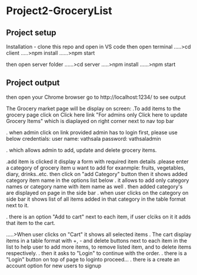 # Project2-GroceryList

## Project setup
Installation - clone this repo and open in VS code then open terminal
.....>cd client
.....>npm install
......>npm start 

then open server folder 
......>cd server
.....>npm install
......>npm start 

## Project output
then open your Chrome browser go to http://localhost:1234/ to see output

The Grocery market page will be display on screen: 
.To add items to the grocery page click on Click here link "For admins only Click here to update Grocery Items" which is diaplayed on right corner next to nav top bar 

. when admin click on link provided
     admin has to login first, please use below credentials:
           user name: vathsala
           password: vathsaladmin

. which allows admin to add, update and delete grocery items.

.add item is clicked it display a form with required item details
.please enter a category of grocery item u want to add for exanmple: fruits, vegetables, diary, drinks..etc. then click on "add Category" button then it shows added category item name in the options list below
. it allows to add only category names or category name with item name as well
. then added category's are displayed on page in the side bar
. when user clicks on the category on side bar it shows list of all items added in that category in the table format next to it.

. there is an option "Add to cart" next to each item, if user clciks on it it adds that item to the cart.

.....>When user clicks on "Cart" it shows all selected items
. The cart display items in a table format with +, - and delete buttons next to each item in the list to help user to add more items, to remove listed item, and to delete items respectively.
. then it asks to "Login" to continue with the order.
. there is a "Login" button on top of page to loginto proceed...
. there is a create an account option for new users to signup 



